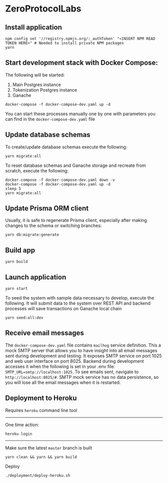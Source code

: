 # ZeroProtocolLabs

## Install application

```shell
npm config set '//registry.npmjs.org/:_authToken' "<INSERT NPM READ TOKEN HERE>" # Needed to install private NPM packages
yarn
```

## Start development stack with Docker Compose:

The following will be started:

1. Main Postgres instance
2. Tokenization Postgres instance
3. Ganache

```shell
docker-compose -f docker-compose-dev.yaml up -d
```

You can start these processes manually one by one with parameters you can find in the `docker-compose-dev.yaml` file

## Update database schemas
To create/update database schemas execute the following:

```shell
yarn migrate:all
```

To reset database schemas and Ganache storage and recreate from scratch, execute the following:

```shell
docker-compose -f docker-compose-dev.yaml down -v
docker-compose -f docker-compose-dev.yaml up -d
sleep 5
yarn migrate:all
```


## Update Prisma ORM client

Usually, it is safe to regenerate Prisma client, especially after making changes to the schema or switching branches:

```shell
yarn db:migrate:generate
```

## Build app

```shell
yarn build
```

## Launch application

```shell
yarn start
```

To seed the system with sample data necessary to develop, execute the following. It will submit data to the system over
REST API and backend processes will save transactions on Ganache local chain

```shell
yarn seed:all:dev
```

## Receive email messages

The `docker-compose-dev.yaml` file contains `mailhog` service definition. This a mock SMTP server that allows you to
have insight into all email messages sent during development and testing. It exposes SMTP service on port 1025 and web
user interface on port 8025. Backend during development accesses it when the following is set in your .env
file: `SMTP_URL=smtp://localhost:1025`. To see emails sent, navigate to `http://localhost:8025/#`. SMTP mock service has
no data persistence, so you will lose all the email messages when it is restarted.

## Deployment to Heroku

Requires `heroku` command line tool

---

One time action:

```
heroku login
```
---
Make sure the latest `master` branch is built
```
yarn clean && yarn && yarn build
```

Deploy
```
./deployment/deploy-heroku.sh
```
